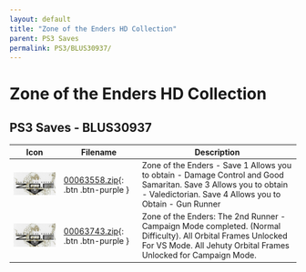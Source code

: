 ```yaml
---
layout: default
title: "Zone of the Enders HD Collection"
parent: PS3 Saves
permalink: PS3/BLUS30937/
---
```

# Zone of the Enders HD Collection

## PS3 Saves - BLUS30937

| Icon | Filename | Description |
|------|----------|-------------|
| ![Zone of the Enders HD Collection](ICON0.PNG) | [00063558.zip](00063558.zip){: .btn .btn-purple } | Zone of the Enders - Save 1 Allows you to obtain - Damage Control and Good Samaritan. Save 3 Allows you to obtain - Valedictorian. Save 4 Allows you to Obtain - Gun Runner |
| ![Zone of the Enders HD Collection](ICON0.PNG) | [00063743.zip](00063743.zip){: .btn .btn-purple } | Zone of the Enders: The 2nd Runner - Campaign Mode completed. (Normal Difficulty). All Orbital Frames Unlocked For VS Mode. All Jehuty Orbital Frames Unlocked for Campaign Mode. |
